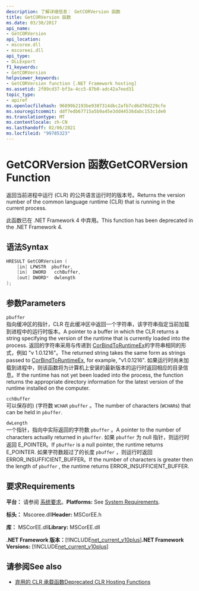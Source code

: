 ```yaml
---
description: 了解详细信息： GetCORVersion 函数
title: GetCORVersion 函数
ms.date: 03/30/2017
api_name:
- GetCORVersion
api_location:
- mscoree.dll
- mscoreei.dll
api_type:
- DLLExport
f1_keywords:
- GetCORVersion
helpviewer_keywords:
- GetCORVersion function [.NET Framework hosting]
ms.assetid: 2f09cd37-bf3a-4cc5-87b0-adc42a7eed31
topic_type:
- apiref
ms.openlocfilehash: 96899b2193be9307314dbc2afb7cd6d70d229cfe
ms.sourcegitcommit: ddf7edb67715a5b9a45e3dd44536dabc153c1de0
ms.translationtype: MT
ms.contentlocale: zh-CN
ms.lasthandoff: 02/06/2021
ms.locfileid: "99785323"
---
```

# <a name="getcorversion-function"></a><span data-ttu-id="e496e-103">GetCORVersion 函数</span><span class="sxs-lookup"><span data-stu-id="e496e-103">GetCORVersion Function</span></span>

<span data-ttu-id="e496e-104">返回当前进程中运行 (CLR) 的公共语言运行时的版本号。</span><span class="sxs-lookup"><span data-stu-id="e496e-104">Returns the version number of the common language runtime (CLR) that is running in the current process.</span></span>  
  
 <span data-ttu-id="e496e-105">此函数已在 .NET Framework 4 中弃用。</span><span class="sxs-lookup"><span data-stu-id="e496e-105">This function has been deprecated in the .NET Framework 4.</span></span>  
  
## <a name="syntax"></a><span data-ttu-id="e496e-106">语法</span><span class="sxs-lookup"><span data-stu-id="e496e-106">Syntax</span></span>  
  
```cpp  
HRESULT GetCORVersion (  
    [in] LPWSTR  pbuffer,  
    [in]  DWORD   cchBuffer,
    [out] DWORD*  dwlength  
);
```  
  
## <a name="parameters"></a><span data-ttu-id="e496e-107">参数</span><span class="sxs-lookup"><span data-stu-id="e496e-107">Parameters</span></span>  

 `pbuffer`  
 <span data-ttu-id="e496e-108">指向缓冲区的指针，CLR 在此缓冲区中返回一个字符串，该字符串指定当前加载到进程中的运行时版本。</span><span class="sxs-lookup"><span data-stu-id="e496e-108">A pointer to a buffer in which the CLR returns a string specifying the version of the runtime that is currently loaded into the process.</span></span> <span data-ttu-id="e496e-109">返回的字符串采用与传递到 [CorBindToRuntimeEx](corbindtoruntimeex-function.md)的字符串相同的形式，例如 "v 1.0.1216"。</span><span class="sxs-lookup"><span data-stu-id="e496e-109">The returned string takes the same form as strings passed to [CorBindToRuntimeEx](corbindtoruntimeex-function.md), for example, "v1.0.1216".</span></span> <span data-ttu-id="e496e-110">如果运行时尚未加载到进程中，则该函数将为计算机上安装的最新版本的运行时返回相应的目录信息。</span><span class="sxs-lookup"><span data-stu-id="e496e-110">If the runtime has not yet been loaded into the process, the function returns the appropriate directory information for the latest version of the runtime installed on the computer.</span></span>  
  
 `cchBuffer`  
 <span data-ttu-id="e496e-111">可以保存的)  (字符数 `WCHAR` `pbuffer` 。</span><span class="sxs-lookup"><span data-stu-id="e496e-111">The number of characters (`WCHAR`s) that can be held in `pbuffer`.</span></span>  
  
 `dwLength`  
 <span data-ttu-id="e496e-112">一个指针，指向中实际返回的字符数 `pbuffer` 。</span><span class="sxs-lookup"><span data-stu-id="e496e-112">A pointer to the number of characters actually returned in `pbuffer`.</span></span> <span data-ttu-id="e496e-113">如果 `pbuffer` 为 null 指针，则运行时返回 E_POINTER。</span><span class="sxs-lookup"><span data-stu-id="e496e-113">If `pbuffer` is a null pointer, the runtime returns E_POINTER.</span></span> <span data-ttu-id="e496e-114">如果字符数超过了的长度 `pbuffer` ，则运行时返回 ERROR_INSUFFICIENT_BUFFER。</span><span class="sxs-lookup"><span data-stu-id="e496e-114">If the number of characters is greater then the length of `pbuffer` , the runtime returns ERROR_INSUFFICIENT_BUFFER.</span></span>  
  
## <a name="requirements"></a><span data-ttu-id="e496e-115">要求</span><span class="sxs-lookup"><span data-stu-id="e496e-115">Requirements</span></span>  

 <span data-ttu-id="e496e-116">**平台：** 请参阅 [系统要求](../../get-started/system-requirements.md)。</span><span class="sxs-lookup"><span data-stu-id="e496e-116">**Platforms:** See [System Requirements](../../get-started/system-requirements.md).</span></span>  
  
 <span data-ttu-id="e496e-117">**标头：** Mscoree.dll</span><span class="sxs-lookup"><span data-stu-id="e496e-117">**Header:** MSCorEE.h</span></span>  
  
 <span data-ttu-id="e496e-118">**库：** MSCorEE.dll</span><span class="sxs-lookup"><span data-stu-id="e496e-118">**Library:** MSCorEE.dll</span></span>  
  
 <span data-ttu-id="e496e-119">**.NET Framework 版本：**[!INCLUDE[net_current_v10plus](../../../../includes/net-current-v10plus-md.md)]</span><span class="sxs-lookup"><span data-stu-id="e496e-119">**.NET Framework Versions:** [!INCLUDE[net_current_v10plus](../../../../includes/net-current-v10plus-md.md)]</span></span>  
  
## <a name="see-also"></a><span data-ttu-id="e496e-120">请参阅</span><span class="sxs-lookup"><span data-stu-id="e496e-120">See also</span></span>

- [<span data-ttu-id="e496e-121">弃用的 CLR 承载函数</span><span class="sxs-lookup"><span data-stu-id="e496e-121">Deprecated CLR Hosting Functions</span></span>](deprecated-clr-hosting-functions.md)
